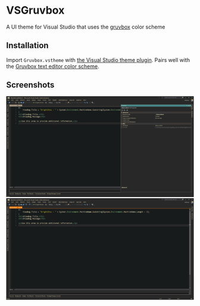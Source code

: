 # VSGruvbox
A UI theme for Visual Studio that uses the [gruvbox](https://github.com/morhetz/gruvbox) color scheme

## Installation

Import `Gruvbox.vstheme` with [the Visual Studio theme plugin](https://visualstudiogallery.msdn.microsoft.com/6f4b51b6-5c6b-4a81-9cb5-f2daa560430b). Pairs well with the [Gruvbox text editor color scheme](http://studiostyl.es/schemes/gruvbox-includes-c-colors).

## Screenshots

![screenshot 1](Capture.PNG)
![screenshot 2](Capture2.PNG)
